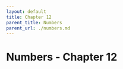 ```yaml
---
layout: default
title: Chapter 12
parent_title: Numbers
parent_url: ./numbers.md
---
```


# Numbers - Chapter 12
